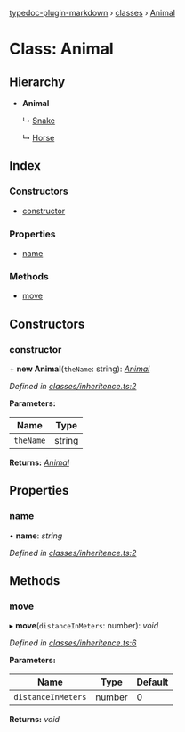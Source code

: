 [typedoc-plugin-markdown](../README.md) › [classes](../modules/classes.md) › [Animal](classes.animal.md)

# Class: Animal

## Hierarchy

* **Animal**

  ↳ [Snake](classes.snake.md)

  ↳ [Horse](classes.horse.md)

## Index

### Constructors

* [constructor](classes.animal.md#constructor)

### Properties

* [name](classes.animal.md#name)

### Methods

* [move](classes.animal.md#move)

## Constructors

###  constructor

\+ **new Animal**(`theName`: string): *[Animal](classes.animal.md)*

*Defined in [classes/inheritence.ts:2](https://github.com/tgreyuk/typedoc-plugin-markdown/blob/cb4f845/examples/src/classes/inheritence.ts#L2)*

**Parameters:**

Name | Type |
------ | ------ |
`theName` | string |

**Returns:** *[Animal](classes.animal.md)*

## Properties

###  name

• **name**: *string*

*Defined in [classes/inheritence.ts:2](https://github.com/tgreyuk/typedoc-plugin-markdown/blob/cb4f845/examples/src/classes/inheritence.ts#L2)*

## Methods

###  move

▸ **move**(`distanceInMeters`: number): *void*

*Defined in [classes/inheritence.ts:6](https://github.com/tgreyuk/typedoc-plugin-markdown/blob/cb4f845/examples/src/classes/inheritence.ts#L6)*

**Parameters:**

Name | Type | Default |
------ | ------ | ------ |
`distanceInMeters` | number | 0 |

**Returns:** *void*
